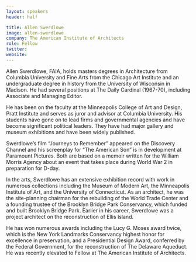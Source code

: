 ```yaml
---
layout: speakers
header: half

title: Allen Swerdlowe
image: allen-swerdlowe
company: The American Institute of Architects
role: Fellow
twitter: 
website: 
---
```

Allen Swerdlowe, FAIA, holds masters degrees in Architecture from Columbia University and Fine Arts from the Chicago Art Institute and an undergraduate degree in history from the University of Wisconsin in Madison. He had several positions at The Daily Cardinal (1967-70), including Associate and Managing Editor.  

He has been on the faculty at the Minneapolis College of Art and Design, Pratt Institute and serves as juror and advisor at Columbia University. His students have gone on to lead firms and governmental agencies and have become significant political leaders. They have had major gallery and museum exhibitions and have been widely published.

Swerdlowe’s film “Journeys to Remember” appeared on the Discovery Channel and his screenplay for “The American Son” is in development at Paramount Pictures.  Both are based on a memoir written for the William Morris Agency about an event that takes place during World War 2 in preparation for D-day.  

In the arts, Swerdlowe has an extensive exhibition record with work in numerous collections including the Museum of Modern Art, the Minneapolis Institute of Art, and the University of Connecticut.  As an architect, he was the site-planning chairman for the rebuilding of the World Trade Center and a founding trustee of the Brooklyn Bridge Park Conservancy, which funded and built Brooklyn Bridge Park. Earlier in his career, Swerdlowe was a project architect on the reconstruction of Ellis Island.

He has won numerous awards including the Lucy G. Moses award twice, which is the New York Landmarks Conservancy highest honor for excellence in preservation, and a Presidential Design Award, conferred by the Federal Government, for the reconstruction of The Delaware Aqueduct.  He was recently elevated to Fellow at The American Institute of Architects.
